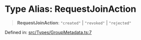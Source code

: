 # Type Alias: RequestJoinAction

> **RequestJoinAction**: `"created"` \| `"revoked"` \| `"rejected"`

Defined in: [src/Types/GroupMetadata.ts:7](https://github.com/Fokusdotid/Baileys/blob/3533fb5d5a1e97f0cc8384505a121b389a346518/src/Types/GroupMetadata.ts#L7)
